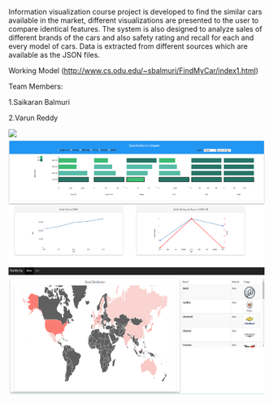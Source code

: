 Information visualization course project is developed to find the similar cars available in the market, different visualizations are presented to the user to compare identical features. The system is also designed to analyze sales of different brands of the cars and also safety rating and recall for each and every model of cars. Data is extracted from different sources which are available as the JSON files.

Working Model (http://www.cs.odu.edu/~sbalmuri/FindMyCar/index1.html) 

Team Members: 

1.Saikaran Balmuri

2.Varun Reddy 

<a href="https://github.com/saikaranbalmuri/FindMyCar/blob/master/carosel/InfoVizFRwebsite.PNG" target="_blank">
<img src="https://github.com/saikaranbalmuri/FindMyCar/blob/master/carosel/InfoVizFRwebsite.PNG.PNG" height="250">
</a>

<a href="https://github.com/saikaranbalmuri/FindMyCar/blob/master/carosel/InfoViz2.PNG" target="_blank">
<img src="https://github.com/saikaranbalmuri/FindMyCar/blob/master/carosel/InfoViz2.PNG" height="250">
</a>

<a href="https://github.com/saikaranbalmuri/FindMyCar/blob/master/carosel/InfoViz3.PNG" target="_blank">
<img src="https://github.com/saikaranbalmuri/FindMyCar/blob/master/carosel/InfoViz3.PNG" height="250">
</a>

